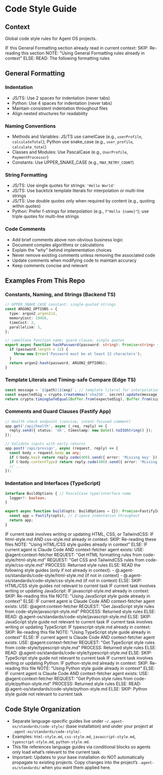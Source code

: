 # Code Style Guide

## Context

Global code style rules for Agent OS projects.

<conditional-block context-check="general-formatting">
IF this General Formatting section already read in current context:
  SKIP: Re-reading this section
  NOTE: "Using General Formatting rules already in context"
ELSE:
  READ: The following formatting rules

## General Formatting

### Indentation
- JS/TS: Use 2 spaces for indentation (never tabs)
- Python: Use 4 spaces for indentation (never tabs)
- Maintain consistent indentation throughout files
- Align nested structures for readability

### Naming Conventions
- Methods and Variables: JS/TS use camelCase (e.g., `userProfile`, `calculateTotal`); Python use snake_case (e.g., `user_profile`, `calculate_total`)
- Classes and Modules: Use PascalCase (e.g., `UserProfile`, `PaymentProcessor`)
- Constants: Use UPPER_SNAKE_CASE (e.g., `MAX_RETRY_COUNT`)

### String Formatting
- JS/TS: Use single quotes for strings: `'Hello World'`
- JS/TS: Use backtick template literals for interpolation or multi-line strings
- JS/TS: Use double quotes only when required by content (e.g., quoting within quotes)
- Python: Prefer f-strings for interpolation (e.g., `f"Hello {name}"`); use triple quotes for multi-line strings

### Code Comments
- Add brief comments above non-obvious business logic
- Document complex algorithms or calculations
- Explain the "why" behind implementation choices
- Never remove existing comments unless removing the associated code
- Update comments when modifying code to maintain accuracy
- Keep comments concise and relevant
</conditional-block>

## Examples From This Repo

### Constants, Naming, and Strings (Backend TS)
```ts
// UPPER_SNAKE_CASE constant; single-quoted strings
const ARGON2_OPTIONS = {
  type: argon2.argon2id,
  memoryCost: 19456,
  timeCost: 2,
  parallelism: 1,
};

// camelCase function name; guard clause; single quotes
export async function hashPassword(password: string): Promise<string> {
  if (password.length < 12) {
    throw new Error('Password must be at least 12 characters');
  }
  return argon2.hash(password, ARGON2_OPTIONS);
}
```

### Template Literals and Timing-safe Compare (Edge TS)
```ts
const message = `${path}|${exp}`; // template literal for interpolation
const expectedSig = crypto.createHmac('sha256', secret).update(message).digest('hex');
return crypto.timingSafeEqual(Buffer.from(expectedSig), Buffer.from(sig));
```

### Comments and Guard Clauses (Fastify App)
```ts
// Health check endpoint (concise, intent-focused comment)
app.get('/api/health', async (_req, reply) => {
  reply.send({ status: 'ok', timestamp: new Date().toISOString() });
});

// Validate inputs with early returns
app.post('/api/presign', async (request, reply) => {
  const body = request.body as any;
  if (!body.key) return reply.code(400).send({ error: 'Missing key' });
  if (!body.contentType) return reply.code(400).send({ error: 'Missing contentType' });
  // ...
});
```

### Indentation and Interfaces (TypeScript)
```ts
interface BuildOptions { // PascalCase type/interface name
  logger?: boolean;
}

export async function build(opts: BuildOptions = {}): Promise<FastifyInstance> {
  const app = Fastify(opts); // 2-space indentation throughout
  return app;
}
```

<conditional-block task-condition="html-css-tailwind" context-check="html-css-style">
IF current task involves writing or updating HTML, CSS, or TailwindCSS:
  IF html-style.md AND css-style.md already in context:
    SKIP: Re-reading these files
    NOTE: "Using HTML/CSS style guides already in context"
  ELSE:
    <context_fetcher_strategy>
      IF current agent is Claude Code AND context-fetcher agent exists:
        USE: @agent:context-fetcher
        REQUEST: "Get HTML formatting rules from code-style/html-style.md"
        REQUEST: "Get CSS and TailwindCSS rules from code-style/css-style.md"
        PROCESS: Returned style rules
      ELSE:
        READ the following style guides (only if not already in context):
        - @.agent-os/standards/code-style/html-style.md (if not in context)
        - @.agent-os/standards/code-style/css-style.md (if not in context)
    </context_fetcher_strategy>
ELSE:
  SKIP: HTML/CSS style guides not relevant to current task
</conditional-block>

<conditional-block task-condition="javascript" context-check="javascript-style">
IF current task involves writing or updating JavaScript:
  IF javascript-style.md already in context:
    SKIP: Re-reading this file
    NOTE: "Using JavaScript style guide already in context"
  ELSE:
    <context_fetcher_strategy>
      IF current agent is Claude Code AND context-fetcher agent exists:
        USE: @agent:context-fetcher
        REQUEST: "Get JavaScript style rules from code-style/javascript-style.md"
        PROCESS: Returned style rules
      ELSE:
        READ: @.agent-os/standards/code-style/javascript-style.md
    </context_fetcher_strategy>
ELSE:
  SKIP: JavaScript style guide not relevant to current task
</conditional-block>

<conditional-block task-condition="typescript" context-check="typescript-style">
IF current task involves writing or updating TypeScript:
  IF typescript-style.md already in context:
    SKIP: Re-reading this file
    NOTE: "Using TypeScript style guide already in context"
  ELSE:
    <context_fetcher_strategy>
      IF current agent is Claude Code AND context-fetcher agent exists:
        USE: @agent:context-fetcher
        REQUEST: "Get TypeScript style rules from code-style/typescript-style.md"
        PROCESS: Returned style rules
      ELSE:
        READ: @.agent-os/standards/code-style/typescript-style.md
    </context_fetcher_strategy>
ELSE:
  SKIP: TypeScript style guide not relevant to current task
</conditional-block>
<conditional-block task-condition="python" context-check="python-style">
IF current task involves writing or updating Python:
  IF python-style.md already in context:
    SKIP: Re-reading this file
    NOTE: "Using Python style guide already in context"
  ELSE:
    <context_fetcher_strategy>
      IF current agent is Claude Code AND context-fetcher agent exists:
        USE: @agent:context-fetcher
        REQUEST: "Get Python style rules from code-style/python-style.md"
        PROCESS: Returned style rules
      ELSE:
        READ: @.agent-os/standards/code-style/python-style.md
    </context_fetcher_strategy>
ELSE:
  SKIP: Python style guide not relevant to current task
</conditional-block>

## Code Style Organization
- Separate language-specific guides live under `~/.agent-os/standards/code-style/` (base installation) and under your project at `.agent-os/standards/code-style/`.
- Examples: `html-style.md`, `css-style.md`, `javascript-style.md`, `typescript-style.md`, `python-style.md`.
- This file references language guides via conditional blocks so agents only load what’s relevant to the current task.
- Important: Updates to your base installation do NOT automatically propagate to existing projects. Copy changes into the project’s `.agent-os/standards/` when you want them applied here.

